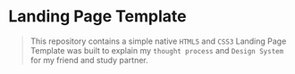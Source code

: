 # Landing Page Template
> This repository contains a simple native `HTML5` and `CSS3` Landing Page Template was built to explain my `thought process` and `Design System` for my friend and study partner.


